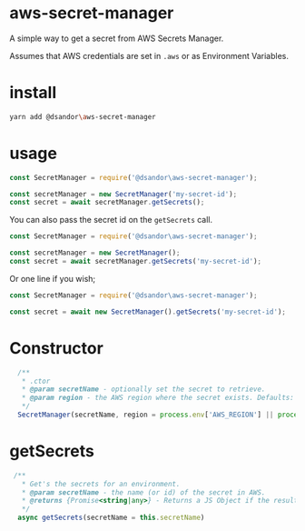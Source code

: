 # aws-secret-manager

A simple way to get a secret from AWS Secrets Manager.

Assumes that AWS credentials are set in `.aws` or as Environment Variables.

# install

```bash
yarn add @dsandor\aws-secret-manager
```

# usage

```javascript
const SecretManager = require('@dsandor\aws-secret-manager');

const secretManager = new SecretManager('my-secret-id');
const secret = await secretManager.getSecrets();
```

You can also pass the secret id on the `getSecrets` call.

```javascript
const SecretManager = require('@dsandor\aws-secret-manager');

const secretManager = new SecretManager();
const secret = await secretManager.getSecrets('my-secret-id');
```

Or one line if you wish;

```javascript
const SecretManager = require('@dsandor\aws-secret-manager');

const secret = await new SecretManager().getSecrets('my-secret-id');
```

# Constructor

```javascript
  /**
   * .ctor
   * @param secretName - optionally set the secret to retrieve.
   * @param region - the AWS region where the secret exists. Defaults: AWS_REGION, AWS_DEFAULT_REGION, us-east-1
   */
  SecretManager(secretName, region = process.env['AWS_REGION'] || process.env['AWS_DEFAULT_REGION'] || 'us-east-1')
```

# getSecrets

```javascript
 /**
   * Get's the secrets for an environment.
   * @param secretName - the name (or id) of the secret in AWS.
   * @returns {Promise<string|any>} - Returns a JS Object if the results can be parsed otherwise it returns the raw string.
   */
  async getSecrets(secretName = this.secretName)
```


